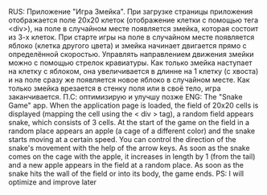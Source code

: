 RUS:
Приложение &quot;Игра Змейка&quot;.
При загрузке страницы приложения отображается поле 20х20 клеток
(отображение клетки с помощью тега &lt;div&gt;), на поле в случайном месте появляется
змейка,
которая состоит из 3-х клеток.
При старте игры на поле в случайном месте появляется яблоко (клетка другого цвета)
и змейка начинает двигается прямо с определённой скоростью.
Управлять направлением движения змейки можно с помощью стрелок кравиатуры.
Как только змейка наступает на клетку с яблоком, она увеличивается в длинне на 1
клетку (с хвоста) и на поле сразу же появляется новое яблоко в случайном месте.
Как только змейка врезается в стенку поля или в своё тело, игра заканчивается.
П.С: оптимизирую и улучшу позже
ENG:
The "Snake Game" app.
When the application page is loaded, the field of 20x20 cells is displayed
(mapping the cell using the &lt; div &gt; tag), a random field appears
snake,
which consists of 3 cells.
At the start of the game on the field in a random place appears an apple (a cage of a different color)
and the snake starts moving at a certain speed.
You can control the direction of the snake's movement with the help of the arrow keys.
As soon as the snake comes on the cage with the apple, it increases in length by 1
(from the tail) and a new apple appears in the field at a random place.
As soon as the snake hits the wall of the field or into its body, the game ends.
PS: I will optimize and improve later

